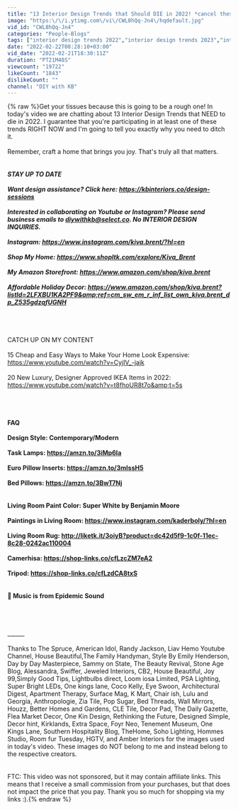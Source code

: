 ```yaml
---
title: "13 Interior Design Trends that Should DIE in 2022! *cancel these IMPRACTICAL trends ASAP*"
image: "https:\/\/i.ytimg.com\/vi\/CWL8hQq-Jn4\/hqdefault.jpg"
vid_id: "CWL8hQq-Jn4"
categories: "People-Blogs"
tags: ["interior design trends 2022","interior design trends 2023","interior design trends I hate"]
date: "2022-02-22T08:28:10+03:00"
vid_date: "2022-02-21T18:30:11Z"
duration: "PT21M48S"
viewcount: "19722"
likeCount: "1843"
dislikeCount: ""
channel: "DIY with KB"
---
```

{% raw %}Get your tissues because this is going to be a rough one! In today's video we are chatting about 13 Interior Design Trends that NEED to die in 2022. I guarantee that you're participating in at least one of these trends RIGHT NOW and I'm going to tell you exactly why you need to ditch it.<br /><br />Remember, craft a home that brings you joy. That's truly all that matters.<br />_________________________________<br /><br />STAY UP TO DATE <br /><br />Want design assistance? Click here: <a rel="nofollow" target="blank" href="https://kbinteriors.co/design-sessions">https://kbinteriors.co/design-sessions</a> <br /><br />Interested in collaborating on Youtube or Instagram? Please send business emails to diywithkb@select.co. No INTERIOR DESIGN INQUIRIES. <br /><br />Instagram: <a rel="nofollow" target="blank" href="https://www.instagram.com/kiva.brent/?hl=en">https://www.instagram.com/kiva.brent/?hl=en</a><br /><br />Shop My Home:  <a rel="nofollow" target="blank" href="https://www.shopltk.com/explore/Kiva_Brent">https://www.shopltk.com/explore/Kiva_Brent</a> <br /><br />My Amazon Storefront: <a rel="nofollow" target="blank" href="https://www.amazon.com/shop/kiva.brent">https://www.amazon.com/shop/kiva.brent</a> <br /><br />Affordable Holiday Decor:  <a rel="nofollow" target="blank" href="https://www.amazon.com/shop/kiva.brent?listId=2LFXBU1KA2PF9&amp;ref=cm_sw_em_r_inf_list_own_kiva.brent_dp_Z535gdzqfUGNH">https://www.amazon.com/shop/kiva.brent?listId=2LFXBU1KA2PF9&amp;ref=cm_sw_em_r_inf_list_own_kiva.brent_dp_Z535gdzqfUGNH</a><br /><br />_________________________________<br /><br /><br />CATCH UP ON MY CONTENT <br /><br />15 Cheap and Easy Ways to Make Your Home Look Expensive: <a rel="nofollow" target="blank" href="https://www.youtube.com/watch?v=CyjIV_-jajk">https://www.youtube.com/watch?v=CyjIV_-jajk</a> <br /><br />20 New Luxury, Designer Approved IKEA Items in 2022: <a rel="nofollow" target="blank" href="https://www.youtube.com/watch?v=t8fhoUR8t7o&amp;t=5s">https://www.youtube.com/watch?v=t8fhoUR8t7o&amp;t=5s</a> <br /><br />____________________________________________________<br /> <br /><br />FAQ<br /><br />Design Style: Contemporary/Modern  <br /><br />Task Lamps: <a rel="nofollow" target="blank" href="https://amzn.to/3iMp6la">https://amzn.to/3iMp6la</a> <br /><br />Euro Pillow Inserts: <a rel="nofollow" target="blank" href="https://amzn.to/3mIssH5">https://amzn.to/3mIssH5</a> <br /><br />Bed Pillows: <a rel="nofollow" target="blank" href="https://amzn.to/3BwT7Nj">https://amzn.to/3BwT7Nj</a> <br /><br /><br />Living Room Paint Color: Super White by Benjamin Moore<br /><br />Paintings in Living Room: <a rel="nofollow" target="blank" href="https://www.instagram.com/kaderboly/?hl=en">https://www.instagram.com/kaderboly/?hl=en</a> <br /><br />Living Room Rug:  <a rel="nofollow" target="blank" href="http://liketk.it/3oiyB?product=dc42d5f9-1c0f-11ec-8c28-0242ac110004">http://liketk.it/3oiyB?product=dc42d5f9-1c0f-11ec-8c28-0242ac110004</a> <br /><br />Camerhisa: <a rel="nofollow" target="blank" href="https://shop-links.co/cfLzcZM7eA2">https://shop-links.co/cfLzcZM7eA2</a><br /> <br />Tripod: <a rel="nofollow" target="blank" href="https://shop-links.co/cfLzdCA8txS">https://shop-links.co/cfLzdCA8txS</a><br /><br /><br />🎵 Music is from Epidemic Sound <br /><br /><br /><br /><br />__________________________________________________________<br /><br />Thanks to The Spruce, American Idol, Randy Jackson, Liav Hemo Youtube Channel,  House Beautiful,The Family Handyman, Style By Emily Henderson, Day by Day Masterpiece, Sammy on State, The Beauty Revival, Stone Age Blog, Alessandra, Swiffer, Jeweled Interiors, CB2, House Beautiful, Joy 99,Simply Good Tips, Lightbulbs direct, Loom iosa Limited, PSA Lighting, Super Bright LEDs, One kings lane, Coco Kelly, Eye Swoon, Architectural Digest, Apartment Therapy, Surface Mag, K Mart, Chair ish, Lulu and Georgia, Anthropologie, Zia Tile, Pop Sugar, Bed Threads, Wall Mirrors, Houzz, Better Homes and Gardens, CLE Tile,  Decor Pad, The Daily Gazette, Flea Market Decor, One Kin Design, Rethinking the Future, Designed Simple, Decor hint, Kirklands, Extra Space, Foyr Neo, Tenement Museum, One Kings Lane, Southern Hospitality Blog, TheHome, Soho Lighting, Hommes Studio, Room fur Tuesday, HGTV, and Amber Interiors for the images used in today's video. These images do NOT belong to me and instead belong to the respective creators.<br /><br /> <br />FTC: This video was not sponsored, but it may contain affiliate links. This means that I receive a small commission from your purchases, but that does not impact the price that you pay. Thank you so much for shopping via my links :).{% endraw %}
